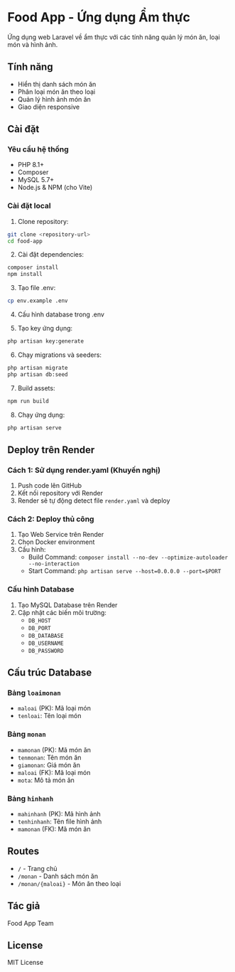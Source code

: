 # Food App - Ứng dụng Ẩm thực

Ứng dụng web Laravel về ẩm thực với các tính năng quản lý món ăn, loại món và hình ảnh.

## Tính năng

- Hiển thị danh sách món ăn
- Phân loại món ăn theo loại
- Quản lý hình ảnh món ăn
- Giao diện responsive

## Cài đặt

### Yêu cầu hệ thống

- PHP 8.1+
- Composer
- MySQL 5.7+
- Node.js & NPM (cho Vite)

### Cài đặt local

1. Clone repository:
```bash
git clone <repository-url>
cd food-app
```

2. Cài đặt dependencies:
```bash
composer install
npm install
```

3. Tạo file .env:
```bash
cp env.example .env
```

4. Cấu hình database trong .env

5. Tạo key ứng dụng:
```bash
php artisan key:generate
```

6. Chạy migrations và seeders:
```bash
php artisan migrate
php artisan db:seed
```

7. Build assets:
```bash
npm run build
```

8. Chạy ứng dụng:
```bash
php artisan serve
```

## Deploy trên Render

### Cách 1: Sử dụng render.yaml (Khuyến nghị)

1. Push code lên GitHub
2. Kết nối repository với Render
3. Render sẽ tự động detect file `render.yaml` và deploy

### Cách 2: Deploy thủ công

1. Tạo Web Service trên Render
2. Chọn Docker environment
3. Cấu hình:
   - Build Command: `composer install --no-dev --optimize-autoloader --no-interaction`
   - Start Command: `php artisan serve --host=0.0.0.0 --port=$PORT`

### Cấu hình Database

1. Tạo MySQL Database trên Render
2. Cập nhật các biến môi trường:
   - `DB_HOST`
   - `DB_PORT`
   - `DB_DATABASE`
   - `DB_USERNAME`
   - `DB_PASSWORD`

## Cấu trúc Database

### Bảng `loaimonan`
- `maloai` (PK): Mã loại món
- `tenloai`: Tên loại món

### Bảng `monan`
- `mamonan` (PK): Mã món ăn
- `tenmonan`: Tên món ăn
- `giamonan`: Giá món ăn
- `maloai` (FK): Mã loại món
- `mota`: Mô tả món ăn

### Bảng `hinhanh`
- `mahinhanh` (PK): Mã hình ảnh
- `tenhinhanh`: Tên file hình ảnh
- `mamonan` (FK): Mã món ăn

## Routes

- `/` - Trang chủ
- `/monan` - Danh sách món ăn
- `/monan/{maloai}` - Món ăn theo loại

## Tác giả

Food App Team

## License

MIT License
